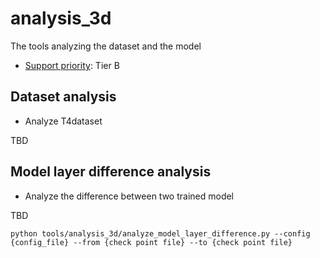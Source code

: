 # analysis_3d

The tools analyzing the dataset and the model

- [Support priority](https://github.com/tier4/autoware-ml/blob/main/docs/design/autoware_ml_design.md#support-priority): Tier B

## Dataset analysis

- Analyze T4dataset

TBD

## Model layer difference analysis

- Analyze the difference between two trained model

TBD

```
python tools/analysis_3d/analyze_model_layer_difference.py --config {config_file} --from {check point file} --to {check point file}
```
